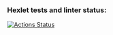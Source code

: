 ### Hexlet tests and linter status:
[![Actions Status](https://github.com/Oliverity/backend-project-44/actions/workflows/hexlet-check.yml/badge.svg)](https://github.com/Oliverity/backend-project-44/actions)